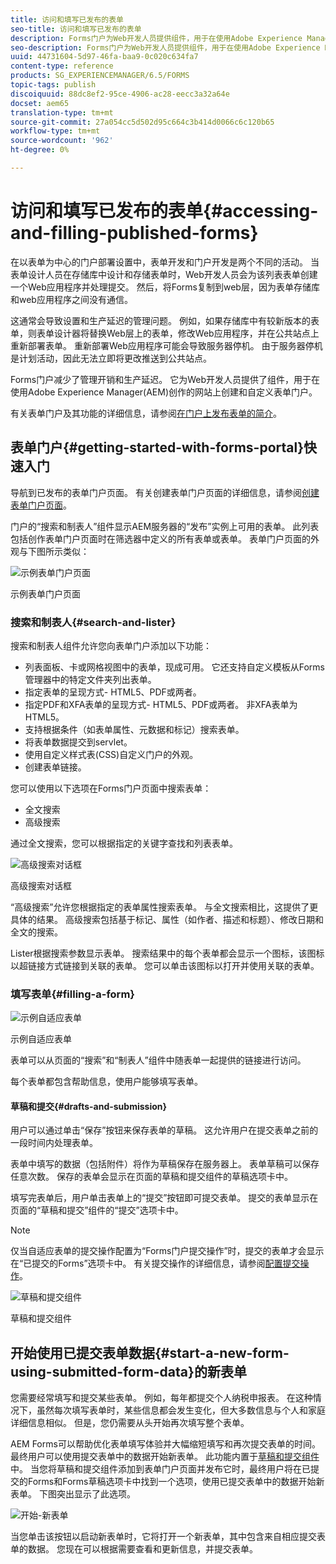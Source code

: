 ```yaml
---
title: 访问和填写已发布的表单
seo-title: 访问和填写已发布的表单
description: Forms门户为Web开发人员提供组件，用于在使用Adobe Experience Manager(AEM)创作的网站上创建和自定义表单门户。
seo-description: Forms门户为Web开发人员提供组件，用于在使用Adobe Experience Manager(AEM)创作的网站上创建和自定义表单门户。
uuid: 44731604-5d97-46fa-baa9-0c020c634fa7
content-type: reference
products: SG_EXPERIENCEMANAGER/6.5/FORMS
topic-tags: publish
discoiquuid: 88dc8ef2-95ce-4906-ac28-eecc3a32a64e
docset: aem65
translation-type: tm+mt
source-git-commit: 27a054cc5d502d95c664c3b414d0066c6c120b65
workflow-type: tm+mt
source-wordcount: '962'
ht-degree: 0%

---
```



# 访问和填写已发布的表单{#accessing-and-filling-published-forms}

在以表单为中心的门户部署设置中，表单开发和门户开发是两个不同的活动。 当表单设计人员在存储库中设计和存储表单时，Web开发人员会为该列表表单创建一个Web应用程序并处理提交。 然后，将Forms复制到web层，因为表单存储库和web应用程序之间没有通信。

这通常会导致设置和生产延迟的管理问题。 例如，如果存储库中有较新版本的表单，则表单设计器将替换Web层上的表单，修改Web应用程序，并在公共站点上重新部署表单。 重新部署Web应用程序可能会导致服务器停机。 由于服务器停机是计划活动，因此无法立即将更改推送到公共站点。

Forms门户减少了管理开销和生产延迟。 它为Web开发人员提供了组件，用于在使用Adobe Experience Manager(AEM)创作的网站上创建和自定义表单门户。

有关表单门户及其功能的详细信息，请参阅[在门户上发布表单的简介](/help/forms/using/introduction-publishing-forms.md)。

## 表单门户{#getting-started-with-forms-portal}快速入门

导航到已发布的表单门户页面。 有关创建表单门户页面的详细信息，请参阅[创建表单门户页面](../../forms/using/creating-form-portal-page.md)。

门户的“搜索和制表人”组件显示AEM服务器的“发布”实例上可用的表单。 此列表包括创作表单门户页面时在筛选器中定义的所有表单或表单。 表单门户页面的外观与下图所示类似：

![示例表单门户页面  ](assets/forms-portal-page.png)

示例表单门户页面

### 搜索和制表人{#search-and-lister}

搜索和制表人组件允许您向表单门户添加以下功能：

* 列表面板、卡或网格视图中的表单，现成可用。 它还支持自定义模板从Forms管理器中的特定文件夹列出表单。
* 指定表单的呈现方式- HTML5、PDF或两者。
* 指定PDF和XFA表单的呈现方式- HTML5、PDF或两者。 非XFA表单为HTML5。
* 支持根据条件（如表单属性、元数据和标记）搜索表单。
* 将表单数据提交到servlet。
* 使用自定义样式表(CSS)自定义门户的外观。
* 创建表单链接。

您可以使用以下选项在Forms门户页面中搜索表单：

* 全文搜索
* 高级搜索

通过全文搜索，您可以根据指定的关键字查找和列表表单。

![高级搜索对话框](assets/search-panel.png)

高级搜索对话框

“高级搜索”允许您根据指定的表单属性搜索表单。 与全文搜索相比，这提供了更具体的结果。 高级搜索包括基于标记、属性（如作者、描述和标题）、修改日期和全文的搜索。

Lister根据搜索参数显示表单。 搜索结果中的每个表单都会显示一个图标，该图标以超链接方式链接到关联的表单。 您可以单击该图标以打开并使用关联的表单。

### 填写表单{#filling-a-form}

![示例自适应表单](assets/filling_a_form.png)

示例自适应表单

表单可以从页面的“搜索”和“制表人”组件中随表单一起提供的链接进行访问。

每个表单都包含帮助信息，使用户能够填写表单。

#### 草稿和提交{#drafts-and-submission}

用户可以通过单击“保存”按钮来保存表单的草稿。 这允许用户在提交表单之前的一段时间内处理表单。

表单中填写的数据（包括附件）将作为草稿保存在服务器上。 表单草稿可以保存任意次数。 保存的表单会显示在页面的草稿和提交组件的草稿选项卡中。

填写完表单后，用户单击表单上的“提交”按钮即可提交表单。 提交的表单显示在页面的“草稿和提交”组件的“提交”选项卡中。

>[!NOTE]
>
>仅当自适应表单的提交操作配置为“Forms门户提交操作”时，提交的表单才会显示在“已提交的Forms”选项卡中。 有关提交操作的详细信息，请参阅[配置提交操作](../../forms/using/configuring-submit-actions.md)。

![草稿和提交组件](assets/draft-submission.png)

草稿和提交组件

## 开始使用已提交表单数据{#start-a-new-form-using-submitted-form-data}的新表单

您需要经常填写和提交某些表单。 例如，每年都提交个人纳税申报表。 在这种情况下，虽然每次填写表单时，某些信息都会发生变化，但大多数信息与个人和家庭详细信息相似。 但是，您仍需要从头开始再次填写整个表单。

AEM Forms可以帮助优化表单填写体验并大幅缩短填写和再次提交表单的时间。 最终用户可以使用提交表单中的数据开始新表单。 此功能内置于[草稿和提交组件](../../forms/using/draft-submission-component.md)中。 当您将草稿和提交组件添加到表单门户页面并发布它时，最终用户将在已提交的Forms和Forms草稿选项卡中找到一个选项，使用已提交表单中的数据开始新表单。 下图突出显示了此选项。

![开始-新表单](assets/start-a-new-form.png)

当您单击该按钮以启动新表单时，它将打开一个新表单，其中包含来自相应提交表单的数据。 您现在可以根据需要查看和更新信息，并提交表单。
